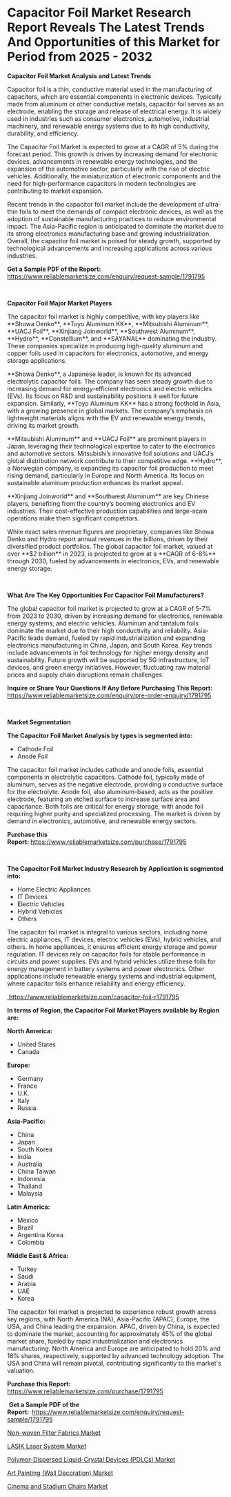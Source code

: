 <p><h1>Capacitor Foil Market Research Report Reveals The Latest Trends And Opportunities of this Market for Period from 2025 - 2032</h1></p><p><strong>Capacitor Foil Market Analysis and Latest Trends</strong></p>
<p><p>Capacitor foil is a thin, conductive material used in the manufacturing of capacitors, which are essential components in electronic devices. Typically made from aluminum or other conductive metals, capacitor foil serves as an electrode, enabling the storage and release of electrical energy. It is widely used in industries such as consumer electronics, automotive, industrial machinery, and renewable energy systems due to its high conductivity, durability, and efficiency.</p><p>The Capacitor Foil Market is expected to grow at a CAGR of 5% during the forecast period. This growth is driven by increasing demand for electronic devices, advancements in renewable energy technologies, and the expansion of the automotive sector, particularly with the rise of electric vehicles. Additionally, the miniaturization of electronic components and the need for high-performance capacitors in modern technologies are contributing to market expansion.</p><p>Recent trends in the capacitor foil market include the development of ultra-thin foils to meet the demands of compact electronic devices, as well as the adoption of sustainable manufacturing practices to reduce environmental impact. The Asia-Pacific region is anticipated to dominate the market due to its strong electronics manufacturing base and growing industrialization. Overall, the capacitor foil market is poised for steady growth, supported by technological advancements and increasing applications across various industries.</p></p>
<p><strong>Get a Sample PDF of the Report:&nbsp;</strong> <a href="https://www.reliablemarketsize.com/enquiry/request-sample/1791795?utm_campaign=2266&utm_medium=2&utm_source=Github&utm_content=ia&utm_term=26012025&utm_id=capacitor-foil">https://www.reliablemarketsize.com/enquiry/request-sample/1791795</a></p>
<p>&nbsp;</p>
<p><strong>Capacitor Foil Major Market Players</strong></p>
<p><p>The capacitor foil market is highly competitive, with key players like **Showa Denko**, **Toyo Aluminum KK**, **Mitsubishi Aluminum**, **UACJ Foil**, **Xinjiang Joinworld**, **Southwest Aluminum**, **Hydro**, **Constellium**, and **SAYANAL** dominating the industry. These companies specialize in producing high-quality aluminum and copper foils used in capacitors for electronics, automotive, and energy storage applications.</p><p>**Showa Denko**, a Japanese leader, is known for its advanced electrolytic capacitor foils. The company has seen steady growth due to increasing demand for energy-efficient electronics and electric vehicles (EVs). Its focus on R&D and sustainability positions it well for future expansion. Similarly, **Toyo Aluminum KK** has a strong foothold in Asia, with a growing presence in global markets. The company’s emphasis on lightweight materials aligns with the EV and renewable energy trends, driving its market growth.</p><p>**Mitsubishi Aluminum** and **UACJ Foil** are prominent players in Japan, leveraging their technological expertise to cater to the electronics and automotive sectors. Mitsubishi’s innovative foil solutions and UACJ’s global distribution network contribute to their competitive edge. **Hydro**, a Norwegian company, is expanding its capacitor foil production to meet rising demand, particularly in Europe and North America. Its focus on sustainable aluminum production enhances its market appeal.</p><p>**Xinjiang Joinworld** and **Southwest Aluminum** are key Chinese players, benefiting from the country’s booming electronics and EV industries. Their cost-effective production capabilities and large-scale operations make them significant competitors.</p><p>While exact sales revenue figures are proprietary, companies like Showa Denko and Hydro report annual revenues in the billions, driven by their diversified product portfolios. The global capacitor foil market, valued at over **$2 billion** in 2023, is projected to grow at a **CAGR of 6-8%** through 2030, fueled by advancements in electronics, EVs, and renewable energy storage.</p></p>
<p>&nbsp;</p>
<p><strong>What Are The Key Opportunities For Capacitor Foil Manufacturers?</strong></p>
<p><p>The global capacitor foil market is projected to grow at a CAGR of 5-7% from 2023 to 2030, driven by increasing demand for electronics, renewable energy systems, and electric vehicles. Aluminum and tantalum foils dominate the market due to their high conductivity and reliability. Asia-Pacific leads demand, fueled by rapid industrialization and expanding electronics manufacturing in China, Japan, and South Korea. Key trends include advancements in foil technology for higher energy density and sustainability. Future growth will be supported by 5G infrastructure, IoT devices, and green energy initiatives. However, fluctuating raw material prices and supply chain disruptions remain challenges.</p></p>
<p><strong>Inquire or Share Your Questions If Any Before Purchasing This Report:</strong> <a href="https://www.reliablemarketsize.com/enquiry/pre-order-enquiry/1791795?utm_campaign=2266&utm_medium=2&utm_source=Github&utm_content=ia&utm_term=26012025&utm_id=capacitor-foil">https://www.reliablemarketsize.com/enquiry/pre-order-enquiry/1791795</a></p>
<p>&nbsp;</p>
<p><strong>Market Segmentation</strong></p>
<p><strong>The Capacitor Foil Market Analysis by types is segmented into:</strong></p>
<p><ul><li>Cathode Foil</li><li>Anode Foil</li></ul></p>
<p><p>The capacitor foil market includes cathode and anode foils, essential components in electrolytic capacitors. Cathode foil, typically made of aluminum, serves as the negative electrode, providing a conductive surface for the electrolyte. Anode foil, also aluminum-based, acts as the positive electrode, featuring an etched surface to increase surface area and capacitance. Both foils are critical for energy storage, with anode foil requiring higher purity and specialized processing. The market is driven by demand in electronics, automotive, and renewable energy sectors.</p></p>
<p><strong>Purchase this Report:&nbsp;</strong><a href="https://www.reliablemarketsize.com/purchase/1791795?utm_campaign=2266&utm_medium=2&utm_source=Github&utm_content=ia&utm_term=26012025&utm_id=capacitor-foil">https://www.reliablemarketsize.com/purchase/1791795</a></p>
<p>&nbsp;</p>
<p><strong>The Capacitor Foil Market Industry Research by Application is segmented into:</strong></p>
<p><ul><li>Home Electric Appliances</li><li>IT Devices</li><li>Electric Vehicles</li><li>Hybrid Vehicles</li><li>Others</li></ul></p>
<p><p>The capacitor foil market is integral to various sectors, including home electric appliances, IT devices, electric vehicles (EVs), hybrid vehicles, and others. In home appliances, it ensures efficient energy storage and power regulation. IT devices rely on capacitor foils for stable performance in circuits and power supplies. EVs and hybrid vehicles utilize these foils for energy management in battery systems and power electronics. Other applications include renewable energy systems and industrial equipment, where capacitor foils enhance reliability and energy efficiency.</p></p>
<p><a href="https://www.reliablemarketsize.com/capacitor-foil-r1791795?utm_campaign=2266&utm_medium=2&utm_source=Github&utm_content=ia&utm_term=26012025&utm_id=capacitor-foil">&nbsp;https://www.reliablemarketsize.com/capacitor-foil-r1791795</a></p>
<p><strong>In terms of Region, the Capacitor Foil Market Players available by Region are:</strong></p>
<p>
    <p> <strong> North America: </strong>
        <ul>
            <li>United States</li>
            <li>Canada</li>
        </ul>
        </p> 
    <p> <strong> Europe: </strong>
        <ul>
            <li>Germany</li>
            <li>France</li>
            <li>U.K.</li>
            <li>Italy</li>
            <li>Russia</li>
        </ul>
        </p> 
    <p> <strong> Asia-Pacific: </strong>
        <ul>
            <li>China</li>
            <li>Japan</li>
            <li>South Korea</li>
            <li>India</li>
            <li>Australia</li>
            <li>China Taiwan</li>
            <li>Indonesia</li>
            <li>Thailand</li>
            <li>Malaysia</li>
        </ul>
        </p> 
    <p> <strong> Latin America: </strong>
        <ul>
            <li>Mexico</li>
            <li>Brazil</li>
            <li>Argentina Korea</li>
            <li>Colombia</li>
        </ul>
        </p> 
    <p> <strong> Middle East & Africa: </strong>
        <ul>
            <li>Turkey</li>
            <li>Saudi</li>
            <li>Arabia</li>
            <li>UAE</li>
            <li>Korea</li>
        </ul>
    </p>
    </p>
<p><p>The capacitor foil market is projected to experience robust growth across key regions, with North America (NA), Asia-Pacific (APAC), Europe, the USA, and China leading the expansion. APAC, driven by China, is expected to dominate the market, accounting for approximately 45% of the global market share, fueled by rapid industrialization and electronics manufacturing. North America and Europe are anticipated to hold 20% and 18% shares, respectively, supported by advanced technology adoption. The USA and China will remain pivotal, contributing significantly to the market's valuation.</p></p>
<p><strong>Purchase this Report: </strong><a href="https://www.reliablemarketsize.com/purchase/1791795?utm_campaign=2266&utm_medium=2&utm_source=Github&utm_content=ia&utm_term=26012025&utm_id=capacitor-foil">https://www.reliablemarketsize.com/purchase/1791795</a></p>
<p>&nbsp;<strong>Get a Sample PDF of the Report:&nbsp;&nbsp;</strong><a href="https://www.reliablemarketsize.com/enquiry/request-sample/1791795?utm_campaign=2266&utm_medium=2&utm_source=Github&utm_content=ia&utm_term=26012025&utm_id=capacitor-foil">https://www.reliablemarketsize.com/enquiry/request-sample/1791795</a></p>
<p><strong></strong></p>
<p><p><a href="https://www.linkedin.com/pulse/latest-research-non-woven-filter-fabrics-market-revenue-valuation-a3wnc?utm_campaign=2266&utm_medium=2&utm_source=Github&utm_content=ia&utm_term=26012025&utm_id=capacitor-foil">Non-woven Filter Fabrics Market</a></p><p><a href="https://www.linkedin.com/pulse/lasik-laser-system-market-research-report-analyzing-growth-43-edoze?utm_campaign=2266&utm_medium=2&utm_source=Github&utm_content=ia&utm_term=26012025&utm_id=capacitor-foil">LASIK Laser System Market</a></p><p><a href="https://www.linkedin.com/pulse/polymer-dispersed-liquid-crystal-devices-pdlcs-market-trends-oabfc?utm_campaign=2266&utm_medium=2&utm_source=Github&utm_content=ia&utm_term=26012025&utm_id=capacitor-foil">Polymer-Dispersed Liquid-Crystal Devices (PDLCs) Market</a></p><p><a href="https://www.linkedin.com/pulse/market-dynamics-art-painting-wall-decoration-projected-83-cagr-lse8c?utm_campaign=2266&utm_medium=2&utm_source=Github&utm_content=ia&utm_term=26012025&utm_id=capacitor-foil">Art Painting (Wall Decoration) Market</a></p><p><a href="https://www.linkedin.com/pulse/cinema-stadium-chairs-industry-research-report-global-c375c?utm_campaign=2266&utm_medium=2&utm_source=Github&utm_content=ia&utm_term=26012025&utm_id=capacitor-foil">Cinema and Stadium Chairs Market</a></p></p>